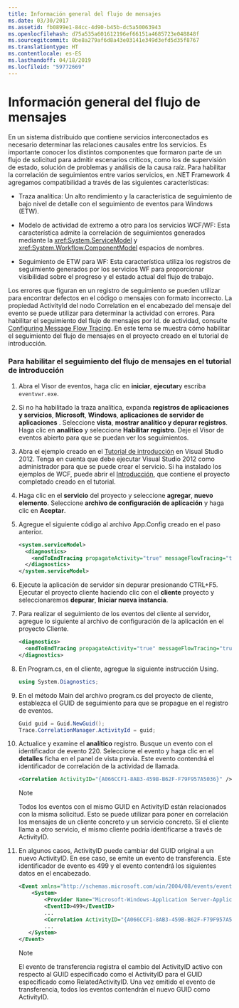 ```yaml
---
title: Información general del flujo de mensajes
ms.date: 03/30/2017
ms.assetid: fb0899e1-84cc-4d90-b45b-dc5a50063943
ms.openlocfilehash: d75a535a601612196ef66151a4685723e048848f
ms.sourcegitcommit: 0be8a279af6d8a43e03141e349d3efd5d35f8767
ms.translationtype: HT
ms.contentlocale: es-ES
ms.lasthandoff: 04/18/2019
ms.locfileid: "59772669"
---
```

# <a name="message-flow-overview"></a>Información general del flujo de mensajes
En un sistema distribuido que contiene servicios interconectados es necesario determinar las relaciones causales entre los servicios. Es importante conocer los distintos componentes que formaron parte de un flujo de solicitud para admitir escenarios críticos, como los de supervisión de estado, solución de problemas y análisis de la causa raíz. Para habilitar la correlación de seguimientos entre varios servicios, en .NET Framework 4 agregamos compatibilidad a través de las siguientes características:

-   Traza analítica: Un alto rendimiento y la característica de seguimiento de bajo nivel de detalle con el seguimiento de eventos para Windows (ETW).

-   Modelo de actividad de extremo a otro para los servicios WCF/WF: Esta característica admite la correlación de seguimientos generados mediante la <xref:System.ServiceModel> y <xref:System.Workflow.ComponentModel> espacios de nombres.

-   Seguimiento de ETW para WF: Esta característica utiliza los registros de seguimiento generados por los servicios WF para proporcionar visibilidad sobre el progreso y el estado actual del flujo de trabajo.

 Los errores que figuran en un registro de seguimiento se pueden utilizar para encontrar defectos en el código o mensajes con formato incorrecto. La propiedad ActivityId del nodo Correlation en el encabezado del mensaje del evento se puede utilizar para determinar la actividad con errores. Para habilitar el seguimiento del flujo de mensajes por Id. de actividad, consulte [Configuring Message Flow Tracing](../../../../docs/framework/wcf/diagnostics/etw/configuring-message-flow-tracing.md). En este tema se muestra cómo habilitar el seguimiento del flujo de mensajes en el proyecto creado en el tutorial de introducción.

### <a name="to-enable-message-flow-tracing-in-the-getting-started-tutorial"></a>Para habilitar el seguimiento del flujo de mensajes en el tutorial de introducción

1. Abra el Visor de eventos, haga clic en **iniciar**, **ejecutar**y escriba `eventvwr.exe`.

2. Si no ha habilitado la traza analítica, expanda **registros de aplicaciones y servicios**, **Microsoft**, **Windows**, **aplicaciones de servidor de aplicaciones** . Seleccione **vista**, **mostrar analítico y depurar registros**. Haga clic en **analítico** y seleccione **Habilitar registro**. Deje el Visor de eventos abierto para que se puedan ver los seguimientos.

3. Abra el ejemplo creado en el [Tutorial de introducción](../../../../docs/framework/wcf/getting-started-tutorial.md) en Visual Studio 2012. Tenga en cuenta que debe ejecutar Visual Studio 2012 como administrador para que se puede crear el servicio. Si ha instalado los ejemplos de WCF, puede abrir el [Introducción](../../../../docs/framework/wcf/samples/getting-started-sample.md), que contiene el proyecto completado creado en el tutorial.

4. Haga clic en el **servicio** del proyecto y seleccione **agregar**, **nuevo elemento**. Seleccione **archivo de configuración de aplicación** y haga clic en **Aceptar**.

5. Agregue el siguiente código al archivo App.Config creado en el paso anterior.

    ```xml
    <system.serviceModel>
      <diagnostics>
        <endToEndTracing propagateActivity="true" messageFlowTracing="true"/>
      </diagnostics>
    </system.serviceModel>
    ```

6. Ejecute la aplicación de servidor sin depurar presionando CTRL+F5. Ejecutar el proyecto cliente haciendo clic con el **cliente** proyecto y seleccionaremos **depurar**, **Iniciar nueva instancia**.

7. Para realizar el seguimiento de los eventos del cliente al servidor, agregue lo siguiente al archivo de configuración de la aplicación en el proyecto Cliente.

    ```xml
    <diagnostics>
      <endToEndTracing propagateActivity="true" messageFlowTracing="true"/>
    </diagnostics>
    ```

8. En Program.cs, en el cliente, agregue la siguiente instrucción Using.

    ```csharp
    using System.Diagnostics;
    ```

9. En el método Main del archivo program.cs del proyecto de cliente, establezca el GUID de seguimiento para que se propague en el registro de eventos.

    ```csharp
    Guid guid = Guid.NewGuid();
    Trace.CorrelationManager.ActivityId = guid;
    ```

10. Actualice y examine el **analítico** registro.  Busque un evento con el identificador de evento 220.  Seleccione el evento y haga clic en el **detalles** ficha en el panel de vista previa. Este evento contendrá el identificador de correlación de la actividad de llamada.

    ```xml
    <Correlation ActivityID="{A066CCF1-8AB3-459B-B62F-F79F957A5036}" />
    ```

    > [!NOTE]
    >  Todos los eventos con el mismo GUID en ActivityID están relacionados con la misma solicitud. Esto se puede utilizar para poner en correlación los mensajes de un cliente concreto y un servicio concreto. Si el cliente llama a otro servicio, el mismo cliente podría identificarse a través de ActivityID.

11. En algunos casos, ActivityID puede cambiar del GUID original a un nuevo ActivityID. En ese caso, se emite un evento de transferencia. Este identificador de evento es 499 y el evento contendrá los siguientes datos en el encabezado.

    ```xml
    <Event xmlns="http://schemas.microsoft.com/win/2004/08/events/event">
        <System>
            <Provider Name="Microsoft-Windows-Application Server-Applications" Guid="{c651f5f6-1c0d-492e-8ae1-b4efd7c9d503}" />
            <EventID>499</EventID>
            ...
            <Correlation ActivityID="{A066CCF1-8AB3-459B-B62F-F79F957A5036}" RelatedActivityID="{85FC0930-9C49-42DA-804B-A7368104BD1B}" />
            ...
       </System>
    </Event>
    ```

    > [!NOTE]
    >  El evento de transferencia registra el cambio del ActivityID activo con respecto al GUID especificado como el ActivityID para el GUID especificado como RelatedActivityID. Una vez emitido el evento de transferencia, todos los eventos contendrán el nuevo GUID como ActivityID.
